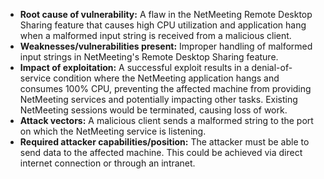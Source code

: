 - **Root cause of vulnerability:** A flaw in the NetMeeting Remote Desktop Sharing feature that causes high CPU utilization and application hang when a malformed input string is received from a malicious client.
- **Weaknesses/vulnerabilities present:** Improper handling of malformed input strings in NetMeeting's Remote Desktop Sharing feature.
- **Impact of exploitation:**  A successful exploit results in a denial-of-service condition where the NetMeeting application hangs and consumes 100% CPU, preventing the affected machine from providing NetMeeting services and potentially impacting other tasks. Existing NetMeeting sessions would be terminated, causing loss of work.
- **Attack vectors:** A malicious client sends a malformed string to the port on which the NetMeeting service is listening.
- **Required attacker capabilities/position:** The attacker must be able to send data to the affected machine. This could be achieved via direct internet connection or through an intranet.